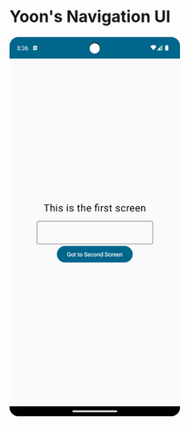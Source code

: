 # Yoon's Navigation UI

<div style="display: inline-block;">
    <img src="app/src/main/res/drawable/first_nav_screen.png" alt="first_nav_screen" width="300"/>
</div>